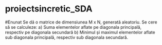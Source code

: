 # proiectsincretic_SDA

#Enunat
  Se dă o matrice de dimensiunea M x N, generată aleatoriu. Se cere să se calculeze: a) Suma
elementelor aflate pe diagonala principală, respectiv pe diagonala secundară b) Minimul și
maximul elementelor aflate sub diagonala principală, respectiv sub diagonala secundară.

